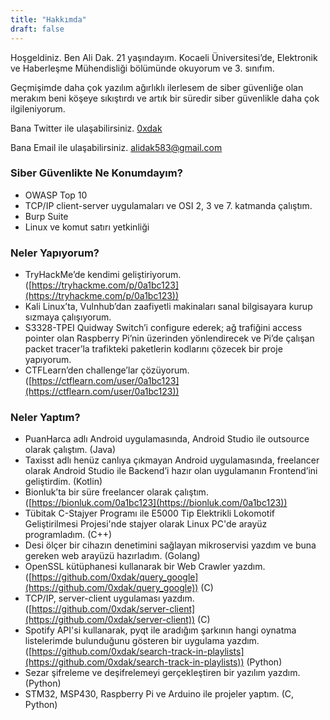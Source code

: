 ```yaml
---
title: "Hakkımda"
draft: false
---
```


Hoşgeldiniz. Ben Ali Dak. 21 yaşındayım. Kocaeli Üniversitesi’de, Elektronik ve Haberleşme Mühendisliği bölümünde okuyorum ve 3. sınıfım.

Geçmişimde daha çok yazılım ağırlıklı ilerlesem de siber güvenliğe olan merakım beni köşeye sıkıştırdı ve artık bir süredir siber güvenlikle daha çok ilgileniyorum.


Bana Twitter ile ulaşabilirsiniz. [0xdak](https://twitter.com/0x0dak)

Bana Email ile ulaşabilirsiniz. [alidak583@gmail.com](mailto:alidak583@gmail.com)


### Siber Güvenlikte Ne Konumdayım?

- OWASP Top 10
- TCP/IP client-server uygulamaları ve OSI 2, 3 ve 7. katmanda çalıştım.
- Burp Suite
- Linux ve komut satırı yetkinliği

### Neler Yapıyorum?
- TryHackMe’de kendimi geliştiriyorum. ([https://tryhackme.com/p/0a1bc123](https://tryhackme.com/p/0a1bc123))
- Kali Linux’ta, Vulnhub’dan zaafiyetli makinaları sanal bilgisayara kurup sızmaya çalışıyorum.
- S3328-TPEI Quidway Switch’i configure ederek; ağ trafiğini access pointer olan   Raspberry Pi’nin üzerinden yönlendirecek ve Pi’de çalışan packet tracer’la trafikteki paketlerin kodlarını çözecek bir proje yapıyorum.
- CTFLearn’den challenge’lar çözüyorum. ([https://ctflearn.com/user/0a1bc123](https://ctflearn.com/user/0a1bc123))

### Neler Yaptım?
- PuanHarca adlı Android uygulamasında, Android Studio ile outsource olarak çalıştım. (Java)
- Taxisst adlı henüz canlıya çıkmayan Android uygulamasında, freelancer olarak Android Studio ile Backend’i hazır olan uygulamanın Frontend’ini geliştirdim. (Kotlin)
- Bionluk’ta bir süre freelancer olarak çalıştım. ([https://bionluk.com/0a1bc123](https://bionluk.com/0a1bc123))
- Tübitak C-Stajyer Programı ile E5000 Tip Elektrikli Lokomotif Geliştirilmesi Projesi'nde stajyer olarak Linux PC'de arayüz programladım. (C++)
- Desi ölçer bir cihazın denetimini sağlayan mikroservisi yazdım ve buna gereken web arayüzü hazırladım. (Golang)
- OpenSSL kütüphanesi kullanarak bir Web Crawler yazdım. ([https://github.com/0xdak/query_google](https://github.com/0xdak/query_google)) (C)
- TCP/IP, server-client uygulaması yazdım. ([https://github.com/0xdak/server-client](https://github.com/0xdak/server-client)) (C)
- Spotify API'si kullanarak, pyqt ile aradığım şarkının hangi oynatma listelerimde bulunduğunu gösteren bir uygulama yazdım. ([https://github.com/0xdak/search-track-in-playlists](https://github.com/0xdak/search-track-in-playlists)) (Python)
- Sezar şifreleme ve deşifrelemeyi gerçekleştiren bir yazılım yazdım. (Python)
- STM32, MSP430, Raspberry Pi ve Arduino ile projeler yaptım. (C, Python)
